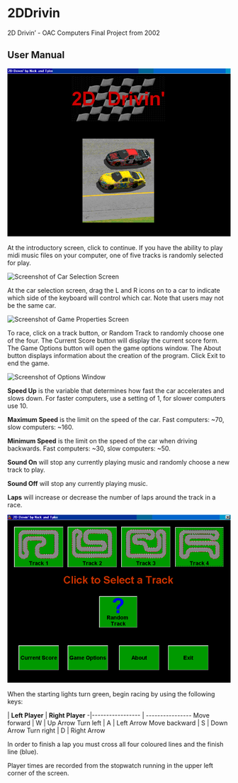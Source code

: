 # 2DDrivin
2D Drivin’ - OAC Computers Final Project from 2002


## User Manual

![Screenshot of Intro Screen](/manual-images/image001.png "Intro Screen")

At the introductory screen, click to continue.  If you have the ability to play midi music files on your computer, one of five tracks is randomly selected for play.

![Screenshot of Car Selection Screen](/manual-images/image002.png "Car Selection Screen")

At the car selection screen, drag the L and R icons on to a car to indicate which side of the keyboard will control which car.  Note that users may not be the same car.

![Screenshot of Game Properties Screen](/manual-images/image004.png "Game Properties Screen")

To race, click on a track button, or Random Track to randomly choose one of the four.  The Current Score button will display the current score form.  The Game Options button will open the game options window.  The About button displays information about the creation of the program.  Click Exit to end the game.

![Screenshot of Options Window](/manual-images/image004.png "Options Window")

**Speed Up** is the variable that determines how fast the car accelerates and slows down.  For faster computers, use a setting of 1, for slower computers use 10.

**Maximum Speed** is the limit on the speed of the car.  Fast computers:  ~70, slow computers: ~160.

**Minimum Speed** is the limit on the speed of the car when driving backwards.  Fast computers:  ~30, slow computers: ~50.

**Sound On** will stop any currently playing music and randomly choose a new track to play.

**Sound Off** will stop any currently playing music.

**Laps** will increase or decrease the number of laps around the track in a race.

![Screenshot of Race View](/manual-images/image005.png "Race View")

When the starting lights turn green, begin racing by using the following keys:


 | **Left Player**  | **Right Player**
-|----------------- | ----------------
Move forward | W  | Up Arrow
Turn left | A  | Left Arrow
Move backward | S | Down Arrow
Turn right | D | Right Arrow

In order to finish a lap you must cross all four coloured lines and the finish line (blue).

Player times are recorded from the stopwatch running in the upper left corner of the screen.
